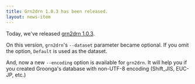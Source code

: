 ```yaml
---
title: Grn2drn 1.0.3 has been released.
layout: news-item
---
```


Today, we've released [grn2drn 1.0.3][grn2drn].

On this version, `grn2drn`'s `--dataset` parameter became optional. If you omit the option, `Default` is used as the dataset.

And, now a new `--encoding` option is available for `grn2drn`. It will help you if you created Groonga's database with non-UTF-8 encoding (Shift_JIS, EUC-JP, etc.)

  [grn2drn]: https://github.com/droonga/grn2drn
